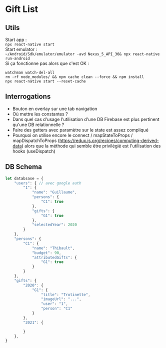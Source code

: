 # Gift List

## Utils
Start app :  
``
npx react-native start
``  
Start emulator :   
``
~/Android/Sdk/emulator/emulator -avd Nexus_5_API_30&
npx react-native run-android
``  
Si ça fonctionne pas alors que c'est OK :   
```shell script
watchman watch-del-all   
rm -rf node_modules/ && npm cache clean --force && npm install
npx react-native start --reset-cache
```

## Interrogations
- Bouton en overlay sur une tab navigation
- Où mettre les constantes ?
- Dans quel cas d'usage l'utilisation d'une DB Firebase est plus pertinent qu'une DB relationnelle ? 
- Faire des getters avec paramètre sur le state est assez compliqué
- Pourquoi on utilise encore le connect / mapStateToProps / mapDispatchToProps (https://redux.js.org/recipes/computing-derived-data)
alors que la méthode qui semble être privilégié est l'utilisation des hooks (useDispatch)

## DB Schema
```javascript
let databsase = {
    "users": { // avec google auth
        "1": {
            "name": "Guillaume",
            "persons": {
                "C1": true
            },
            "gifts": {
                "G1": true
            },
            "selectedYear": 2020
        }
    },
    "persons": {
        "C1": {
            "name": "Thibault",
            "budget": 90,
            "attributedGifts": {
                "G1": true
            }
        }
    },
    "gifts": {
        "2020": {
            "G1": {
                "title": "Trotinette",
                "imageUrl": "...",
                "user": "1",
                "person": "C1"
            }
        },
        "2021": {

        }
    }, 
}

```
